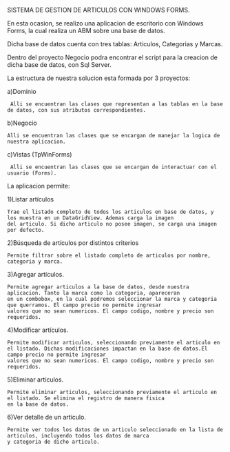 SISTEMA DE GESTION DE ARTICULOS CON WINDOWS FORMS.

En esta ocasion, se realizo una aplicacion de escritorio con Windows Forms, la cual realiza un ABM sobre una
base de datos.

Dicha base de datos cuenta con tres tablas: Articulos, Categorias y Marcas.

Dentro del proyecto Negocio podra encontrar el script para la creacion de dicha base de datos, con Sql Server.


La estructura de nuestra solucion esta formada por 3 proyectos:

   a)Dominio

     Alli se encuentran las clases que representan a las tablas en la base de datos, con sus atributos correspondientes.

   b)Negocio

    Alli se encuentran las clases que se encargan de manejar la logica de nuestra aplicacion.

   c)Vistas (TpWinForms) 

     Alli se encuentran las clases que se encargan de interactuar con el usuario (Forms).


La aplicacion permite:

  1)Listar artículos
   
    Trae el listado completo de todos los articulos en base de datos, y los muestra en un DataGridView. Ademas carga la imagen
    del articulo. Si dicho articulo no posee imagen, se carga una imagen por defecto.
  
  2)Búsqueda de artículos por distintos criterios

    Permite filtrar sobre el listado completo de articulos por nombre, categoria y marca.
  
  3)Agregar artículos.

    Permite agregar articulos a la base de datos, desde nuestra aplicacion. Tanto la marca como la categoria, apareceran 
    en un combobox, en la cual podremos seleccionar la marca y categoria que querramos. El campo precio no permite ingresar
    valores que no sean numericos. El campo codigo, nombre y precio son requeridos.
  
  4)Modificar artículos.

    Permite modificar articulos, seleccionando previamente el articulo en el listado. Dichas modificaciones impactan en la base de datos.El campo precio no permite ingresar
    valores que no sean numericos. El campo codigo, nombre y precio son requeridos.

  
  5)Eliminar artículos.

    Permite eliminar articulos, seleccionando previamente el articulo en el listado. Se elimina el registro de manera fisica
    en la base de datos.
  
  6)Ver detalle de un artículo.

    Permite ver todos los datos de un articulo seleccionado en la lista de articulos, incluyendo todos los datos de marca
    y categoria de dicho articulo.
